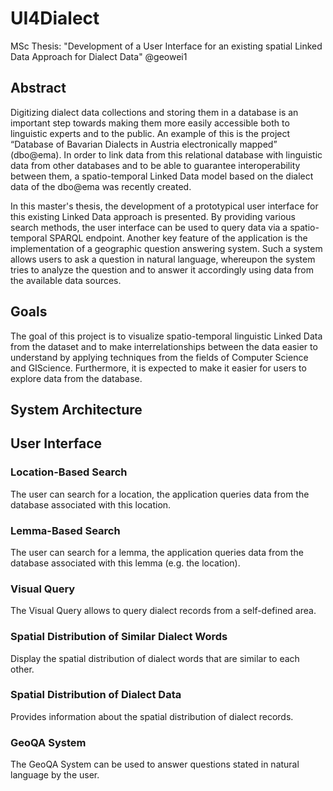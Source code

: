 # UI4Dialect
MSc Thesis: "Development of a User Interface for an existing spatial Linked Data Approach for Dialect Data" @geowei1

## Abstract
Digitizing dialect data collections and storing them in a database is an important step towards making them more easily accessible both to linguistic experts and to the public. An example of this is the project “Database of Bavarian Dialects in Austria electronically mapped” (dbo@ema). In order to link data from this relational database with linguistic data from other databases and to be able to guarantee interoperability between them, a spatio-temporal Linked Data model based on the dialect data of the dbo@ema was recently created.

In this master's thesis, the development of a prototypical user interface for this existing Linked Data approach is presented. By providing various search methods, the user interface can be used to query data via a spatio-temporal SPARQL endpoint. Another key feature of the application is the implementation of a geographic question answering system. Such a system allows users to ask a question in natural language, whereupon the system tries to analyze the question and to answer it accordingly using data from the available data sources.

## Goals 
The goal of this project is to visualize spatio-temporal linguistic Linked Data from the dataset and to make interrelationships between the data easier to understand by applying techniques from the fields of Computer Science and GIScience. Furthermore, it is expected to make it easier for users to explore data from the database.

## System Architecture

## User Interface
### Location-Based Search
The user can search for a location, the application queries data from the database associated with this location.

### Lemma-Based Search
The user can search for a lemma, the application queries data from the database associated with this lemma (e.g. the location).

### Visual Query
The Visual Query allows to query dialect records from a self-defined area.

### Spatial Distribution of Similar Dialect Words
Display the spatial distribution of dialect words that are similar to each other.

### Spatial Distribution of Dialect Data
Provides information about the spatial distribution of dialect records.

### GeoQA System
The GeoQA System can be used to answer questions stated in natural language by the user.
